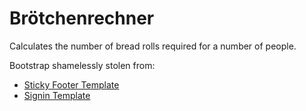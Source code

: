 # Brötchenrechner

Calculates the number of bread rolls required for a number of people.

Bootstrap shamelessly stolen from:
 - [Sticky Footer Template](https://getbootstrap.com/docs/4.0/examples/sticky-footer/)
 - [Signin Template](https://getbootstrap.com/docs/4.3/examples/sign-in/)
